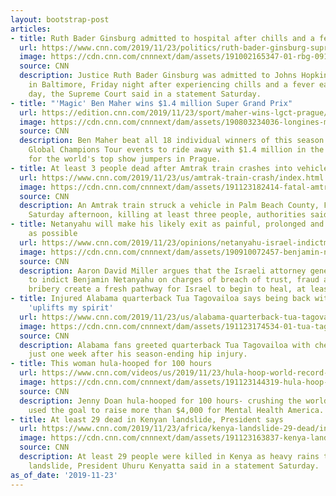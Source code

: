 ```yaml
---
layout: bootstrap-post
articles:
- title: Ruth Bader Ginsburg admitted to hospital after chills and a fever
  url: https://www.cnn.com/2019/11/23/politics/ruth-bader-ginsburg-supreme-court-hospital/index.html
  image: https://cdn.cnn.com/cnnnext/dam/assets/191002165347-01-rbg-0912-super-tease.jpg
  source: CNN
  description: Justice Ruth Bader Ginsburg was admitted to Johns Hopkins Hospital
    in Baltimore, Friday night after experiencing chills and a fever earlier in the
    day, the Supreme Court said in a statement Saturday.
- title: "'Magic' Ben Maher wins $1.4 million Super Grand Prix"
  url: https://edition.cnn.com/2019/11/23/sport/maher-wins-lgct-prague/index.html
  image: https://cdn.cnn.com/cnnnext/dam/assets/190803234036-longines-maher-london-super-tease.jpg
  source: CNN
  description: Ben Maher beat all 18 individual winners of this season's Longines
    Global Champions Tour events to ride away with $1.4 million in the season finale
    for the world's top show jumpers in Prague.
- title: At least 3 people dead after Amtrak train crashes into vehicle
  url: https://www.cnn.com/2019/11/23/us/amtrak-train-crash/index.html
  image: https://cdn.cnn.com/cnnnext/dam/assets/191123182414-fatal-amtrak-suv-crash-super-tease.jpg
  source: CNN
  description: An Amtrak train struck a vehicle in Palm Beach County, Florida, on
    Saturday afternoon, killing at least three people, authorities said.
- title: Netanyahu will make his likely exit as painful, prolonged and destructive
    as possible
  url: https://www.cnn.com/2019/11/23/opinions/netanyahu-israel-indictment-miller/index.html
  image: https://cdn.cnn.com/cnnnext/dam/assets/190910072457-benjamin-netanyahu-super-tease.jpg
  source: CNN
  description: Aaron David Miller argues that the Israeli attorney general's decision
    to indict Benjamin Netanyahu on charges of breach of trust, fraud and particularly
    bribery create a fresh pathway for Israel to begin to heal, at least internally.
- title: Injured Alabama quarterback Tua Tagovailoa says being back with the team
    'uplifts my spirit'
  url: https://www.cnn.com/2019/11/23/us/alabama-quarterback-tua-tagovailoa-fan-applause-trnd/index.html
  image: https://cdn.cnn.com/cnnnext/dam/assets/191123174534-01-tua-tagovailoa-1123-restricted-super-tease.jpg
  source: CNN
  description: Alabama fans greeted quarterback Tua Tagovailoa with cheers on Saturday,
    just one week after his season-ending hip injury.
- title: This woman hula-hooped for 100 hours
  url: https://www.cnn.com/videos/us/2019/11/23/hula-hoop-world-record-set-100-hours-orig-mss.cnn
  image: https://cdn.cnn.com/cnnnext/dam/assets/191123144319-hula-hoop-world-record-trnd-super-tease.jpg
  source: CNN
  description: Jenny Doan hula-hooped for 100 hours- crushing the world record. She
    used the goal to raise more than $4,000 for Mental Health America.
- title: At least 29 dead in Kenyan landslide, President says
  url: https://www.cnn.com/2019/11/23/africa/kenya-landslide-29-dead/index.html
  image: https://cdn.cnn.com/cnnnext/dam/assets/191123163837-kenya-landslide-1123-super-tease.jpg
  source: CNN
  description: At least 29 people were killed in Kenya as heavy rains triggered a
    landslide, President Uhuru Kenyatta said in a statement Saturday.
as_of_date: '2019-11-23'
---
```


